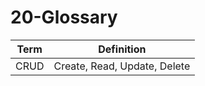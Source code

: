# 20-Glossary

Term | Definition
---- | ----------------------------
CRUD | Create, Read, Update, Delete
